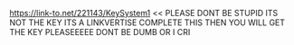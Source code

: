 https://link-to.net/221143/KeySystem1     << PLEASE DONT BE STUPID ITS NOT THE KEY ITS A LINKVERTISE COMPLETE THIS THEN YOU WILL GET THE KEY PLEASEEEEE DONT BE DUMB OR I CRI
